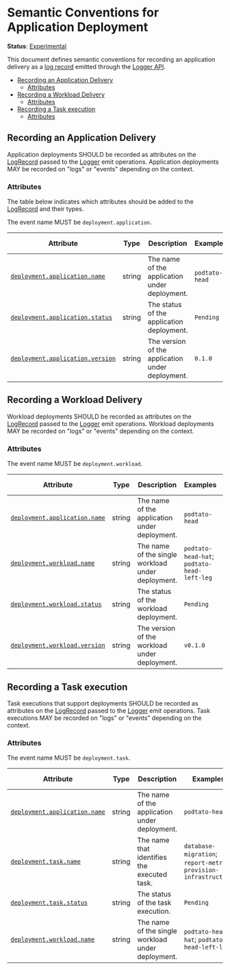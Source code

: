 # Semantic Conventions for Application Deployment

**Status**: [Experimental](../../document-status.md)

This document defines semantic conventions for recording an application delivery as
a [log record](../bridge-api.md#logrecord) emitted through the [Logger API](../bridge-api.md#emit-logrecord).

<!-- Re-generate TOC with `markdown-toc --no-first-h1 -i` -->

<!-- toc -->

- [Recording an Application Delivery](#recording-an-application-delivery)
    * [Attributes](#attributes)
- [Recording a Workload Delivery](#recording-a-workload-delivery)
    * [Attributes](#attributes-1)
- [Recording a Task execution](#recording-a-task-execution)
    * [Attributes](#attributes-2)

<!-- tocstop -->

## Recording an Application Delivery

Application deployments SHOULD be recorded as attributes on the
[LogRecord](../bridge-api.md#logrecord) passed to the [Logger](../bridge-api.md#logger) emit
operations. Application deployments MAY be recorded on "logs" or "events" depending on the
context.

### Attributes

The table below indicates which attributes should be added to the
[LogRecord](../bridge-api.md#logrecord) and their types.

<!-- semconv log-deployment-application -->
The event name MUST be `deployment.application`.

| Attribute  | Type | Description  | Examples  | Requirement Level |
|---|---|---|---|---|
| [`deployment.application.name`](../../trace/semantic_conventions/deployment.md) | string | The name of the application under deployment. | `podtato-head` | Required |
| [`deployment.application.status`](../../trace/semantic_conventions/deployment.md) | string | The status of the application deployment. | `Pending` | Recommended |
| [`deployment.application.version`](../../trace/semantic_conventions/deployment.md) | string | The version of the application under deployment. | `0.1.0` | Recommended |
<!-- endsemconv -->

## Recording a Workload Delivery

Workload deployments SHOULD be recorded as attributes on the
[LogRecord](../bridge-api.md#logrecord) passed to the [Logger](../bridge-api.md#logger) emit
operations. Workload deployments MAY be recorded on "logs" or "events" depending on the
context.

### Attributes

<!-- semconv log-deployment-workload -->
The event name MUST be `deployment.workload`.

| Attribute  | Type | Description  | Examples  | Requirement Level |
|---|---|---|---|---|
| [`deployment.application.name`](../../trace/semantic_conventions/deployment.md) | string | The name of the application under deployment. | `podtato-head` | Required |
| [`deployment.workload.name`](../../trace/semantic_conventions/deployment.md) | string | The name of the single workload under deployment. | `podtato-head-hat`; `podtato-head-left-leg` | Required |
| [`deployment.workload.status`](../../trace/semantic_conventions/deployment.md) | string | The status of the workload deployment. | `Pending` | Recommended |
| [`deployment.workload.version`](../../trace/semantic_conventions/deployment.md) | string | The version of the workload under deployment. | `v0.1.0` | Recommended |
<!-- endsemconv -->

## Recording a Task execution

Task executions that support deployments SHOULD be recorded as attributes on the
[LogRecord](../bridge-api.md#logrecord) passed to the [Logger](../bridge-api.md#logger) emit
operations. Task executions MAY be recorded on "logs" or "events" depending on the
context.

### Attributes

<!-- semconv log-deployment-task -->
The event name MUST be `deployment.task`.

| Attribute  | Type | Description  | Examples  | Requirement Level |
|---|---|---|---|---|
| [`deployment.application.name`](../../trace/semantic_conventions/deployment.md) | string | The name of the application under deployment. | `podtato-head` | Required |
| [`deployment.task.name`](../../trace/semantic_conventions/deployment.md) | string | The name that identifies the executed task. | `database-migration`; `report-metric`; `provision-infrastructure` | Required |
| [`deployment.task.status`](../../trace/semantic_conventions/deployment.md) | string | The status of the task execution. | `Pending` | Recommended |
| [`deployment.workload.name`](../../trace/semantic_conventions/deployment.md) | string | The name of the single workload under deployment. | `podtato-head-hat`; `podtato-head-left-leg` | Recommended |
<!-- endsemconv -->
